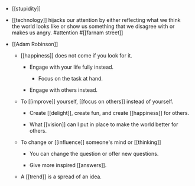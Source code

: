 - [[stupidity]]

- [[technology]] hijacks our attention by either reflecting what we think the world looks like or show us something that we disagree with or makes us angry. #attention #[[farnam street]]

- [[Adam Robinson]]
	 - [[happiness]] does not come if you look for it. 
		 - Engage with your life fully instead.
			 - Focus on the task at hand.

		 - Engage with others instead.

	 - To [[improve]] yourself, [[focus on others]] instead of yourself.
		 - Create [[delight]], create fun, and create [[happiness]] for others.

		 - What [[vision]] can I put in place to make the world better for others.

	 - To change or [[influence]] someone's mind or [[thinking]]
		 - You can change the question or offer new questions.

		 - Give more inspired [[answers]]. 

	 - A [[trend]] is a spread of an idea.
